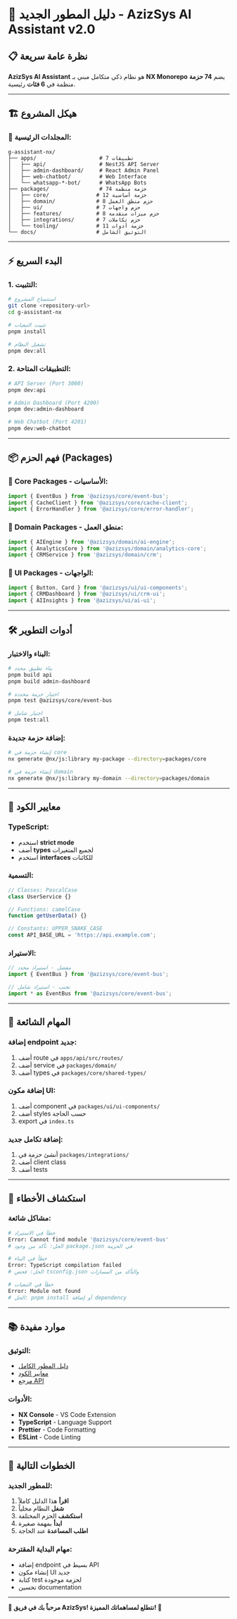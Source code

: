 # 🚀 دليل المطور الجديد - AzizSys AI Assistant v2.0

## 📋 نظرة عامة سريعة

**AzizSys AI Assistant** هو نظام ذكي متكامل مبني بـ **NX Monorepo** يضم **74 حزمة** منظمة في **6 فئات** رئيسية.

---

## 🏗️ هيكل المشروع

### 📁 **المجلدات الرئيسية:**
```
g-assistant-nx/
├── apps/                    # 7 تطبيقات
│   ├── api/                 # NestJS API Server
│   ├── admin-dashboard/     # React Admin Panel
│   ├── web-chatbot/         # Web Interface
│   └── whatsapp-*-bot/      # WhatsApp Bots
├── packages/                # 74 حزمة منظمة
│   ├── core/               # 12 حزمة أساسية
│   ├── domain/             # 8 حزم منطق العمل
│   ├── ui/                 # 7 حزم واجهات
│   ├── features/           # 8 حزم ميزات متقدمة
│   ├── integrations/       # 7 حزم تكاملات
│   └── tooling/            # 11 حزمة أدوات
└── docs/                   # التوثيق الشامل
```

---

## ⚡ البدء السريع

### 1. **التثبيت:**
```bash
# استنساخ المشروع
git clone <repository-url>
cd g-assistant-nx

# تثبيت التبعيات
pnpm install

# تشغيل النظام
pnpm dev:all
```

### 2. **التطبيقات المتاحة:**
```bash
# API Server (Port 3000)
pnpm dev:api

# Admin Dashboard (Port 4200)
pnpm dev:admin-dashboard

# Web Chatbot (Port 4201)
pnpm dev:web-chatbot
```

---

## 📦 فهم الحزم (Packages)

### 🔧 **Core Packages** - الأساسيات:
```typescript
import { EventBus } from '@azizsys/core/event-bus';
import { CacheClient } from '@azizsys/core/cache-client';
import { ErrorHandler } from '@azizsys/core/error-handler';
```

### 🧠 **Domain Packages** - منطق العمل:
```typescript
import { AIEngine } from '@azizsys/domain/ai-engine';
import { AnalyticsCore } from '@azizsys/domain/analytics-core';
import { CRMService } from '@azizsys/domain/crm';
```

### 🎨 **UI Packages** - الواجهات:
```typescript
import { Button, Card } from '@azizsys/ui/ui-components';
import { CRMDashboard } from '@azizsys/ui/crm-ui';
import { AIInsights } from '@azizsys/ui/ai-ui';
```

---

## 🛠️ أدوات التطوير

### **البناء والاختبار:**
```bash
# بناء تطبيق محدد
pnpm build api
pnpm build admin-dashboard

# اختبار حزمة محددة
pnpm test @azizsys/core/event-bus

# اختبار شامل
pnpm test:all
```

### **إضافة حزمة جديدة:**
```bash
# إنشاء حزمة في core
nx generate @nx/js:library my-package --directory=packages/core

# إنشاء حزمة في domain
nx generate @nx/js:library my-domain --directory=packages/domain
```

---

## 📝 معايير الكود

### **TypeScript:**
- استخدم **strict mode**
- أضف **types** لجميع المتغيرات
- استخدم **interfaces** للكائنات

### **التسمية:**
```typescript
// Classes: PascalCase
class UserService {}

// Functions: camelCase
function getUserData() {}

// Constants: UPPER_SNAKE_CASE
const API_BASE_URL = 'https://api.example.com';
```

### **الاستيراد:**
```typescript
// مفضل - استيراد محدد
import { EventBus } from '@azizsys/core/event-bus';

// تجنب - استيراد شامل
import * as EventBus from '@azizsys/core/event-bus';
```

---

## 🔧 المهام الشائعة

### **إضافة endpoint جديد:**
1. أضف route في `apps/api/src/routes/`
2. أضف service في `packages/domain/`
3. أضف types في `packages/core/shared-types/`

### **إضافة مكون UI:**
1. أضف component في `packages/ui/ui-components/`
2. أضف styles حسب الحاجة
3. export في `index.ts`

### **إضافة تكامل جديد:**
1. أنشئ حزمة في `packages/integrations/`
2. أضف client class
3. أضف tests

---

## 🐛 استكشاف الأخطاء

### **مشاكل شائعة:**
```bash
# خطأ في الاستيراد
Error: Cannot find module '@azizsys/core/event-bus'
# الحل: تأكد من وجود package.json في الحزمة

# خطأ في البناء
Error: TypeScript compilation failed
# الحل: فحص tsconfig.json والتأكد من المسارات

# خطأ في التبعيات
Error: Module not found
# الحل: pnpm install أو إضافة dependency
```

---

## 📚 موارد مفيدة

### **التوثيق:**
- [دليل المطور الكامل](./AzizSys_Developer_Guide.md)
- [معايير الكود](./coding_standards.md)
- [مرجع API](../3_api/api_reference.md)

### **الأدوات:**
- **NX Console** - VS Code Extension
- **TypeScript** - Language Support
- **Prettier** - Code Formatting
- **ESLint** - Code Linting

---

## 🎯 الخطوات التالية

### **للمطور الجديد:**
1. **اقرأ** هذا الدليل كاملاً
2. **شغل** النظام محلياً
3. **استكشف** الحزم المختلفة
4. **ابدأ** بمهمة صغيرة
5. **اطلب المساعدة** عند الحاجة

### **مهام البداية المقترحة:**
- إضافة endpoint بسيط في API
- إنشاء مكون UI جديد
- كتابة test لحزمة موجودة
- تحسين documentation

---

**🚀 مرحباً بك في فريق AzizSys! نتطلع لمساهماتك المميزة! 🚀**